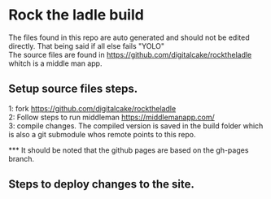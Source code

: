 # Rock the ladle build
The files found in this repo are auto generated and should not be edited directly. That being said if all else fails "YOLO"    
The source files are found in https://github.com/digitalcake/rocktheladle whitch is a middle man app. 

## Setup source files steps.    
1: fork https://github.com/digitalcake/rocktheladle   
2: Follow steps to run middleman https://middlemanapp.com/    
3: compile changes. The compiled version is saved in the build folder which is also a git submodule whos remote points to this repo. 

*** It should be noted that the github pages are based on the gh-pages branch. 

## Steps to deploy changes to the site. 

